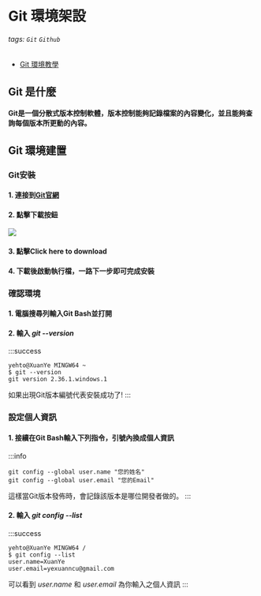 
#  **Git 環境架設**
###### tags: `Git` `Github`
* [Git 環境教學](https://w3c.hexschool.com/category/Git%20%E7%92%B0%E5%A2%83%E6%95%99%E5%AD%B8)
## **Git 是什麼**
#### Git是一個分散式版本控制軟體，版本控制能夠記錄檔案的內容變化，並且能夠查詢每個版本所更動的內容。
## **Git 環境建置**
### Git安裝
#### 1. 連接到[Git官網](https://git-scm.com/)
#### 2. 點擊下載按鈕
![](https://i.imgur.com/tJKAt7p.png)
#### 3. 點擊Click here to download
#### 4. 下載後啟動執行檔，一路下一步即可完成安裝
### 確認環境
#### 1. 電腦搜尋列輸入Git Bash並打開
#### 2. 輸入 *git --version*
:::success
```
yehto@XuanYe MINGW64 ~
$ git --version
git version 2.36.1.windows.1
```
如果出現Git版本編號代表安裝成功了!
:::
### 設定個人資訊
#### 1. 接續在Git Bash輸入下列指令，引號內換成個人資訊
:::info
```
git config --global user.name "您的姓名"
git config --global user.email "您的Email"
```
這樣當Git版本發佈時，會記錄該版本是哪位開發者做的。
:::
#### 2. 輸入 *git config --list*
:::success
```
yehto@XuanYe MINGW64 /
$ git config --list
user.name=XuanYe
user.email=yexuanncu@gmail.com
```
可以看到 *user.name* 和 *user.email* 為你輸入之個人資訊
:::